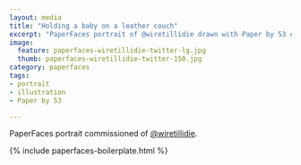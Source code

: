 ```yaml
---
layout: media
title: "Holding a baby on a leather couch"
excerpt: "PaperFaces portrait of @wiretillidie drawn with Paper by 53 on an iPad."
image: 
  feature: paperfaces-wiretillidie-twitter-lg.jpg
  thumb: paperfaces-wiretillidie-twitter-150.jpg
category: paperfaces
tags: 
- portrait
- illustration
- Paper by 53

---
```


PaperFaces portrait commissioned of [@wiretillidie](http://twitter.com/wiretillidie).

{% include paperfaces-boilerplate.html %}